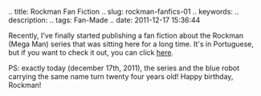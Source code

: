 .. title: Rockman Fan Fiction
.. slug: rockman-fanfics-01
.. keywords: 
.. description: 
.. tags: Fan-Made
.. date: 2011-12-17 15:36:44

Recently, I've finally started publishing a fan fiction about the Rockman (Mega Man) series that was sitting here for a long time. It's in Portuguese, but if you want to check it out, you can click [here](http://www.fanfiction.net/s/7589624/1/Megaman-X-Real-Life).

PS: exactly today (december 17th, 2011), the series and the blue robot carrying the same name turn twenty four years old! Happy birthday, Rockman!